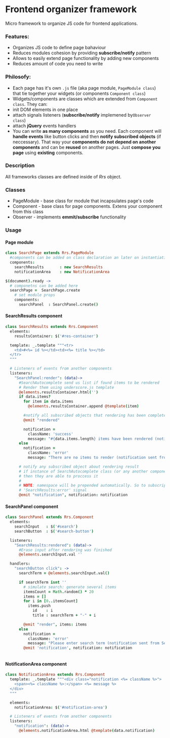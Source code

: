 Frontend organizer framework
=========

Micro framework to organize JS code for frontend applications.

### Features:
* Organizes JS code to define page bahaviour
* Reduces modules cohesion by providing **subscribe/notify** pattern
* Allows to easily extend page functionality by adding new components
* Reduces amount of code you need to write
  
### Philosofy:
* Each page has it's own `.js` file (aka page module, `PageModule class`) that tie together your widgets (or components `Component class`)
* Widgets/components are classes which are extended from `Component class`. They can:
 * init DOM elements in one place
 * attach signals listeners (**subscribe/notify** implemened by`Observer class`)
 * attach **jQuery** events handlers
 * You can write **as many components** as you need. Each component will **handle events** like button clicks and then **notify subscribed objects** (if neccessary). That way your **components do not depend on another components** and can be **reused** on another pages. Just **compose you page** using **existing** components.

### Description
All frameworks classes are defined inside of *Rrs* object.

### Classes
* PageModule - base class for module that incapsulates page's code
* Component - base class for page components. Extens your component from this class
* Observer - implements  **emmit/subscribe** functionality

### Usage

#### Page module
```coffeescript
class SearchPage extends Rrs.PageModule
  #components can be added on class declaration an later on instantiating stage 
  components:
    searchResults       : new SearchResults
    notificationArea    : new NotificationArea

$(document).ready ->
  # componetns can be added here
  searchPage =  SearchPage.create 
    # set module props
    components:
      searchPanel  : SearchPanel.create()
```

#### SearchResults component
```coffeescript
class SearchResults extends Rrs.Component
  elements:
    resultsContainer: $('#res-container')

  template: _.template """<tr>
    <td>#<%= id %></td><td><%= title %></td>
  </tr>
  """

  # Listeners of events from another components
  listeners:
    "SearchPanel:render": (data)->
      #SearchAutocomplete send us list if found items to be rendered
      # Render them using underscore.js template
      @elements.resultsContainer.html('')
      if data.items?
        for item in data.items
          @elements.resultsContainer.append @template(item)

        #notify all subscribed objects that rendering has been completed
        @emit "rendered"

        notification =
          className: 'success'
          message: "#{data.items.length} items have been rendered (notification sent from SearchResults)"
      else
        notification = 
          className: 'error'
          message: "There are no items to render (notification sent from SearchResults)"

      # notify any subscribed object about rendering result
      # if instance of SearchAutocomplete class (or any another component) are subsribed to this signal, 
      # then they are able to proccess it
      #
      # NOTE: namespace will be prepended automatically. So to subscript on this event you need to listen to
      # 'SearchResults:error' signal
      @emit "notification", notification: notification
```

#### SearchPanel component

```coffeescript
class SearchPanel extends Rrs.Component
  elements:
    searchInput   : $('#search')
    searchButton  : $('#search-button')

  listeners: 
    "SearchResults:rendered": (data)-> 
      #Erase input after rendering was finished
      @elements.searchInput.val ''

  handlers: 
    "searchButton click": -> 
      searchTerm = @elements.searchInput.val()

      if searchTerm isnt '' 
        # simulate search: generate several items
        itemsCount = Math.random() * 20
        items = []
        for i in [0..itemsCount]
          items.push 
            id    : i
            title : searchTerm + "-" + i

        @emit "render", items: items
      else
        notification = 
          className: 'error'
          message: "Please enter search term (notification sent from SearchPanel)"
        @emit 'notification', notification: notification



```

#### NotificationArea component
```coffeescript
class NotificationArea extends Rrs.Component
  template: _.template """<div class="notification <%= className %>">
    <span><%= className %>:</span> <%= message %>
  </div>
  """

  elements:
    notificationArea: $('#notification-area')

  # Listeners of events from another components
  listeners:
    "notification": (data)->
      @elements.notificationArea.html @template(data.notification)
```

 

    